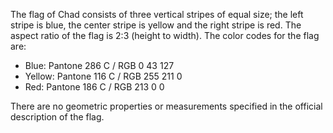 The flag of Chad consists of three vertical stripes of equal size; the left stripe is blue, the center stripe is yellow and the right stripe is red. The aspect ratio of the flag is 2:3 (height to width). The color codes for the flag are:

- Blue: Pantone 286 C / RGB 0 43 127
- Yellow: Pantone 116 C / RGB 255 211 0
- Red: Pantone 186 C / RGB 213 0 0

There are no geometric properties or measurements specified in the official description of the flag.